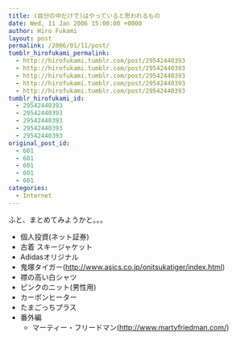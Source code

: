 ```yaml
---
title: (自分の中だけで)はやっていると思われるもの
date: Wed, 11 Jan 2006 15:00:00 +0000
author: Hiro Fukami
layout: post
permalink: /2006/01/11/post/
tumblr_hirofukami_permalink:
  - http://hirofukami.tumblr.com/post/29542440393
  - http://hirofukami.tumblr.com/post/29542440393
  - http://hirofukami.tumblr.com/post/29542440393
  - http://hirofukami.tumblr.com/post/29542440393
  - http://hirofukami.tumblr.com/post/29542440393
tumblr_hirofukami_id:
  - 29542440393
  - 29542440393
  - 29542440393
  - 29542440393
  - 29542440393
original_post_id:
  - 601
  - 601
  - 601
  - 601
  - 601
categories:
  - Internet
---
```

<div class="section">
  <p>
    ふと、まとめてみようかと。。。
  </p>
  
  <ul>
    <li>
      個人投資(ネット証券)
    </li>
    <li>
      古着 スキージャケット
    </li>
    <li>
      Adidasオリジナル
    </li>
    <li>
      鬼塚タイガー(<a href="http://www.asics.co.jp/onitsukatiger/index.html" target="_blank"><a href="http://www.asics.co.jp/onitsukatiger/index.html" target="_blank">http://www.asics.co.jp/onitsukatiger/index.html</a></a>)
    </li>
    <li>
      襟の高い白シャツ
    </li>
    <li>
      ピンクのニット(男性用)
    </li>
    <li>
      カーボンヒーター
    </li>
    <li>
      たまごっちプラス
    </li>
    <li>
      番外編 <ul>
        <li>
          マーティー・フリードマン(<a href="http://www.martyfriedman.com/" target="_blank"><a href="http://www.martyfriedman.com/" target="_blank">http://www.martyfriedman.com/</a></a>)
        </li>
      </ul>
    </li>
  </ul>
</div>
